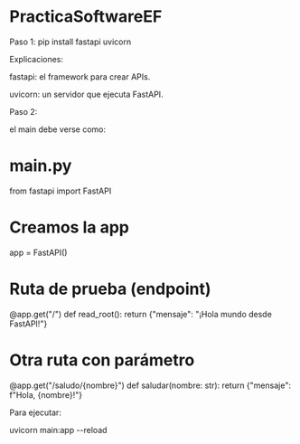 # PracticaSoftwareEF

Paso 1:
pip install fastapi uvicorn

Explicaciones:

fastapi: el framework para crear APIs.

uvicorn: un servidor que ejecuta FastAPI.

Paso 2:

el main debe verse como:

# main.py
from fastapi import FastAPI

# Creamos la app
app = FastAPI()

# Ruta de prueba (endpoint)
@app.get("/")
def read_root():
    return {"mensaje": "¡Hola mundo desde FastAPI!"}

# Otra ruta con parámetro
@app.get("/saludo/{nombre}")
def saludar(nombre: str):
    return {"mensaje": f"Hola, {nombre}!"}

Para ejecutar:

uvicorn main:app --reload
